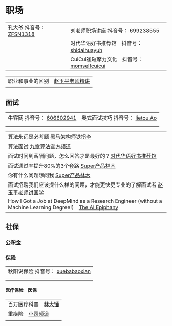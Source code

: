 # 职场

|                                                                                                                                |                                                                                                                                             |
| ------------------------------------------------------------------------------------------------------------------------------ | ------------------------------------------------------------------------------------------------------------------------------------------- |
| 孔大爷 抖音号： [ZFSN1318](https://www.douyin.com/user/MS4wLjABAAAASC82E9e\_7YmKUF7ANqGjmS-7n4IyzQXtUkcQN31SmcFwTaWyzoeIXsi7HOu4AiN0) | 刘老师职场讲座 抖音号： [699238555](https://www.douyin.com/user/MS4wLjABAAAAb5uuyQv5IlGoxAox1Or1tbV0BJMIifmnT6nQzUTKGG4)                               |
|                                                                                                                                | 时代华语好书推荐馆　抖音号： [shidaihuayuh](https://www.douyin.com/user/MS4wLjABAAAAKpT3YuIMySQhwIbhwKj13rkgjd1pPsbqiKL2z91ZChCxEWDXffYis6rqd7yRnu\_E)    |
|                                                                                                                                | CuiCui崔璀摩力文化　抖音号： [momselfcuicui](https://www.douyin.com/user/MS4wLjABAAAAHu4SbvaUZQ1GN2WgySRB6G4nmvUvWxD2fNLzvDKOkOAmqxZkQ5fJtx0ZhANSST7V) |

|                                                                      |
| -------------------------------------------------------------------- |
| 职业和事业的区别　[赵玉平老师精讲](https://www.douyin.com/video/7025820061923396895) |
|                                                                      |

## 面试

|                                                                                                           |                                                                                                                                   |
| --------------------------------------------------------------------------------------------------------- | --------------------------------------------------------------------------------------------------------------------------------- |
| 牛客网 抖音号： [606602941](https://www.douyin.com/user/MS4wLjABAAAAQkElu1uG4mU6kGNgxseQJ4Bdst-KnGpiCfXwGObwZRc) | 奥式面试技巧 抖音号： [lietou.Ao](https://www.douyin.com/user/MS4wLjABAAAAObey7E8txYmTKN0oRveDSTZjuOZMjHDLUMdUyGcOKvt0JGMA4ZlMd-k7vE-ozPr9) |
|                                                                                                           |                                                                                                                                   |
|                                                                                                           |                                                                                                                                   |

|                                                                                                                                                         |
| ------------------------------------------------------------------------------------------------------------------------------------------------------- |
| 算法永远是必考题 [黑马架构师铁拐李](https://www.douyin.com/video/7018867238329421086)                                                                                   |
| 算法面试 [九章算法官方频道](https://www.youtube.com/playlist?list=PLNuQtXS21vLVSe4jef1V7H9F05RSmc10F)                                                               |
| 面试时问到薪酬问题，怎么回答才是最好的？[时代华语好书推荐馆](https://www.douyin.com/video/7022940287827856671)                                                                       |
| 面试通过率提升80%的3个套路 [Super产品林木](https://www.douyin.com/video/7029246265141546251)                                                                           |
| 你有什么问题想问我 [Super产品林木](https://www.douyin.com/video/7035181504938511646)                                                                                 |
| 面试招聘我们应该提什么样的问题，才能更快更专业的了解面试者 [赵玉平老师讲国学](https://www.douyin.com/video/7035554413209062670)                                                              |
| How I Got a Job at DeepMind as a Research Engineer (without a Machine Learning Degree!)　[The AI Epiphany](https://www.youtube.com/watch?v=SgaN-4po\_cA) |

## 社保

### 公积金



### 保险

|                                                                                                                |
| -------------------------------------------------------------------------------------------------------------- |
| 秋阳说保险 抖音号： [xuebabaoxian](https://www.douyin.com/user/MS4wLjABAAAASk4Um09bmTB1QUXr1CiNO-FwwIDrDJ7BeEJTYwTZQAM) |
|                                                                                                                |
|                                                                                                                |

#### 医疗保险　医保

|                                                                |
| -------------------------------------------------------------- |
| 百万医疗科普　[林大锤](https://www.douyin.com/video/7027431355269139724) |
| 重疾险　[小司频道](https://www.douyin.com/video/7031869580767235336)   |
|                                                                |

